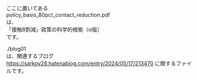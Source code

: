 ここに置いてある<br>
policy_basis_80pct_contact_reduction.pdf<br>
は、<br>
「接触8割減」政策の科学的根拠（α版）<br>
です。<br>

./blog01<br>
は、関連するブログ https://sarkov28.hatenablog.com/entry/2024/05/17/213470 に関するファイルです。<br>

